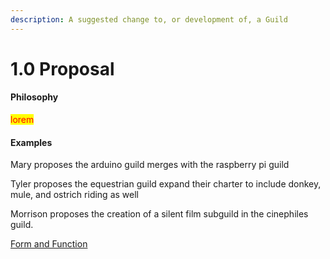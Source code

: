 ```yaml
---
description: A suggested change to, or development of, a Guild
---
```


# 1.0 Proposal

#### Philosophy

<mark style="color:red;">lorem</mark>

#### Examples

Mary proposes the arduino guild merges with the raspberry pi guild

Tyler proposes the equestrian guild expand their charter to include donkey, mule, and ostrich riding as well

Morrison proposes the creation of a silent film subguild in the cinephiles guild.

[Form and Function](../../blue-paper/1.0-proposal.md)
